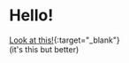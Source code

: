 # Hello!
[Look at this!](https://tommytorty10.github.io/){:target="_blank"}  
(it's this but better)
